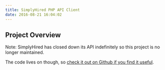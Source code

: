 ```yaml
---
title: SimplyHired PHP API Client
date: 2016-08-21 16:04:02
---
```


## Project Overview
Note: SimplyHired has closed down its API indefinitely so this project is no longer maintained.

The code lives on though, so [check it out on Github if you find it useful](https://github.com/jobapis/jobs-simplyhired).
